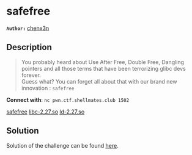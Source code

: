 # safefree

**`Author:`** [chenx3n](https://github.com/malikDaCoda)

## Description

> You probably heard about Use After Free, Double Free, Dangling pointers
> and all those terms that have been terrorizing glibc devs forever.  
> Guess what? You can forget all about that with our brand new innovation : `safefree`  

**Connect with**: `nc pwn.ctf.shellmates.club 1502`  

[safefree](challenge/safefree)
[libc-2.27.so](dist/libc-2.27.so)
[ld-2.27.so](dist/ld-2.27.so)

## Solution

Solution of the challenge can be found [here](solution/).
